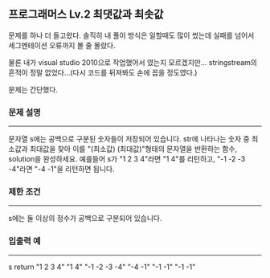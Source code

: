 ## 프로그래머스 Lv.2 최댓값과 최솟값

문제를 하나 더 들고왔다. 솔직히 내 풀이 방식은 일할때도 많이 썼는데 실패를 넘어서 세그멘테이션 오류까지 볼 줄 몰랐다.

물론 내가 visual studio 2010으로 작업했어서 였는지 모르겠지만... stringstream의 흔적이 정말 없었다...(다시 코드를 뒤져봐도 손에 꼽을 정도였다.)

문제는 간단했다.

### 문제 설명
---
문자열 s에는 공백으로 구분된 숫자들이 저장되어 있습니다. str에 나타나는 숫자 중 최소값과 최대값을 찾아 이를 "(최소값) (최대값)"형태의 문자열을 반환하는 함수, solution을 완성하세요.
예를들어 s가 "1 2 3 4"라면 "1 4"를 리턴하고, "-1 -2 -3 -4"라면 "-4 -1"을 리턴하면 됩니다.

### 제한 조건
---
s에는 둘 이상의 정수가 공백으로 구분되어 있습니다.
### 입출력 예
---
s	return
"1 2 3 4"	"1 4"
"-1 -2 -3 -4"	"-4 -1"
"-1 -1"	"-1 -1"

